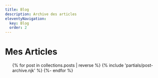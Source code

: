 ```yaml
---
title: Blog
description: Archive des articles
eleventyNavigation:
  key: Blog
  order: 2
---
```


<h1>Mes Articles</h1>
<ul role="list" class="article__list">
    {% for post in collections.posts | reverse %}
        {% include 'partials/post-archive.njk' %}
    {%- endfor %}
</ul>

